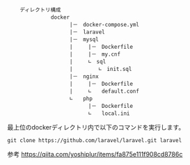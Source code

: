         
        ディレクトリ構成                　　　　
        　　　     docker            
                        |－　docker-compose.yml             
                        |－　laravel                
                        |－　mysql                  　
                        |　　　|－　Dockerfile                 
                        |　　　|－　my.cnf             
                        |　　　∟　sql                 
                        |　　　　　∟　init.sql                  
                        |－　nginx                  
                        |　　　|－　Dockerfile                　
                        |　　　∟　　default.conf               
                        ∟　　php           
                              |－　Dockerfile            　
                              ∟　　local.ini            
                               
  
  最上位のdockerディレクトリ内で以下のコマンドを実行します。
  ```
  git clone https://github.com/laravel/laravel.git laravel
  ```                              

  参考
  https://qiita.com/yoshiplur/items/fa875e111f908cd8786c
